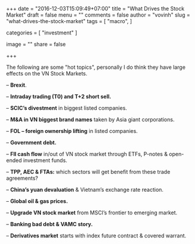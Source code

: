 +++
date = "2016-12-03T15:09:49+07:00"
title = "What Drives the Stock Market"
draft = false
menu = ""
comments = false
author = "vovinh"
slug = "what-drives-the-stock-market"
tags = [
  "macro",
]

categories = [
	"investment"
]

image = ""
share = false

+++

The following are some "hot topics", personally I do think they have large effects on the VN Stock Markets.  

– **Brexit**.

– **Intraday trading (T0) and T+2 short sell.**

– **SCIC’s divestment** in biggest listed companies.

– **M&A in VN biggest brand names** taken by Asia giant corporations.

– **FOL – foreign ownership lifting** in listed companies.

– **Government debt.**

<!--more-->

– **FII cash flow** in/out of VN stock market through ETFs, P-notes & open-ended investment funds.

– **TPP, AEC & FTAs:** which sectors will get benefit from these trade agreements?

– **China’s yuan devaluation** & Vietnam’s exchange rate reaction.

– **Global oil & gas prices.**

– **Upgrade VN stock market** from MSCI’s frontier to emerging market.

– **Banking bad debt & VAMC story.**

– **Derivatives market** starts with index future contract & covered warrant.